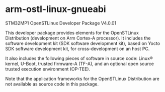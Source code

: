 # arm-ostl-linux-gnueabi

STM32MP1 OpenSTLinux Developer Package V4.0.01

This developer package provides elements for the OpenSTLinux Distribution (development on Arm Cortex-A processor). It includes the software development kit (SDK software development kit), based on Yocto SDK software development kit, for cross-development on an host PC.

It also includes the following pieces of software in source code: Linux® kernel, U-Boot, trusted firmware-A (TF-A), and an optional open source trusted execution environment (OP-TEE).

Note that the application frameworks for the OpenSTLinux Distribution are not available as source code in this package.
